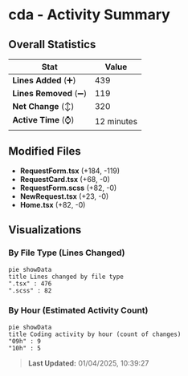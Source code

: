 # cda - Activity Summary 

## Overall Statistics

| Stat                   | Value                                                             |
| ---------------------- | ----------------------------------------------------------------- |
| **Lines Added** (➕)   | 439                                          |
| **Lines Removed** (➖) | 119                                        |
| **Net Change** (↕)    | 320                |
| **Active Time** (⌚)   | 12 minutes |


## Modified Files
- **RequestForm.tsx** (+184, -119)
- **RequestCard.tsx** (+68, -0)
- **RequestForm.scss** (+82, -0)
- **NewRequest.tsx** (+23, -0)
- **Home.tsx** (+82, -0)

## Visualizations

### By File Type (Lines Changed)

```mermaid
pie showData
title Lines changed by file type
".tsx" : 476
".scss" : 82
```

### By Hour (Estimated Activity Count)

```mermaid
pie showData
title Coding activity by hour (count of changes)
"09h" : 9
"10h" : 5
```


> **Last Updated:** 01/04/2025, 10:39:27